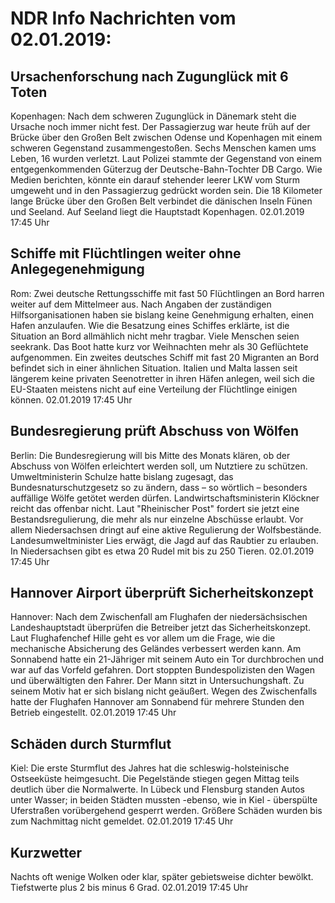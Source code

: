 # NDR Info Nachrichten vom 02.01.2019:


## Ursachenforschung nach Zugunglück mit 6 Toten
Kopenhagen:	Nach dem schweren Zugunglück in Dänemark steht die Ursache noch immer nicht fest. Der Passagierzug war heute früh auf der Brücke über den Großen Belt zwischen Odense und Kopenhagen mit einem schweren Gegenstand zusammengestoßen. Sechs Menschen kamen ums Leben, 16 wurden verletzt. Laut Polizei stammte der Gegenstand von einem entgegenkommenden Güterzug der Deutsche-Bahn-Tochter DB Cargo. Wie Medien berichten, könnte ein darauf stehender leerer LKW vom Sturm umgeweht und in den Passagierzug gedrückt worden sein. Die 18 Kilometer lange Brücke über den Großen Belt verbindet die dänischen Inseln Fünen und Seeland. Auf Seeland liegt die Hauptstadt Kopenhagen. 02.01.2019 17:45 Uhr 

## Schiffe mit Flüchtlingen weiter ohne Anlegegenehmigung
Rom:	Zwei deutsche Rettungsschiffe mit fast 50 Flüchtlingen an Bord harren weiter auf dem Mittelmeer aus. Nach Angaben der zuständigen Hilfsorganisationen haben sie bislang keine Genehmigung erhalten, einen Hafen anzulaufen. Wie die Besatzung eines Schiffes erklärte, ist die Situation an Bord allmählich nicht mehr tragbar. Viele Menschen seien seekrank. Das Boot hatte kurz vor Weihnachten mehr als 30 Geflüchtete aufgenommen. Ein zweites deutsches Schiff mit fast 20 Migranten an Bord befindet sich in einer ähnlichen Situation. Italien und Malta lassen seit längerem keine privaten Seenotretter in ihren Häfen anlegen, weil sich die EU-Staaten meistens nicht auf eine Verteilung der Flüchtlinge einigen können. 02.01.2019 17:45 Uhr 

## Bundesregierung prüft Abschuss von Wölfen
Berlin: Die Bundesregierung will bis Mitte des Monats klären, ob der Abschuss von Wölfen erleichtert werden soll, um Nutztiere zu schützen. Umweltministerin Schulze hatte bislang zugesagt, das Bundesnaturschutzgesetz so zu ändern, dass – so wörtlich – besonders auffällige Wölfe getötet werden dürfen. Landwirtschaftsministerin Klöckner reicht das offenbar nicht. Laut "Rheinischer Post" fordert sie jetzt eine Bestandsregulierung, die mehr als nur einzelne Abschüsse erlaubt. Vor allem Niedersachsen dringt auf eine aktive Regulierung der Wolfsbestände. Landesumweltminister Lies erwägt, die Jagd auf das Raubtier zu erlauben. In Niedersachsen gibt es etwa 20 Rudel mit bis zu 250 Tieren. 02.01.2019 17:45 Uhr 

## Hannover Airport überprüft Sicherheitskonzept
Hannover: Nach dem Zwischenfall am Flughafen der niedersächsischen Landeshauptstadt überprüfen die Betreiber jetzt das Sicherheitskonzept. Laut Flughafenchef Hille geht es vor allem um die Frage, wie die mechanische Absicherung des Geländes verbessert werden kann. Am Sonnabend hatte ein 21-Jähriger mit seinem Auto ein Tor durchbrochen und war auf das Vorfeld gefahren. Dort stoppten Bundespolizisten den Wagen und überwältigten den Fahrer. Der Mann sitzt in Untersuchungshaft. Zu seinem Motiv hat er sich bislang nicht geäußert. Wegen des Zwischenfalls hatte der Flughafen Hannover am Sonnabend für mehrere Stunden den Betrieb eingestellt. 02.01.2019 17:45 Uhr 

## Schäden durch Sturmflut
Kiel: Die erste Sturmflut des Jahres hat die schleswig-holsteinische Ostseeküste heimgesucht. Die Pegelstände stiegen gegen Mittag teils deutlich über die Normalwerte. In Lübeck und Flensburg standen Autos unter Wasser; in beiden Städten mussten -ebenso, wie in Kiel - überspülte Uferstraßen vorübergehend gesperrt werden. Größere Schäden wurden bis zum Nachmittag nicht gemeldet. 02.01.2019 17:45 Uhr 

## Kurzwetter
Nachts oft wenige Wolken oder klar, später gebietsweise dichter bewölkt. Tiefstwerte plus 2 bis minus 6 Grad. 02.01.2019 17:45 Uhr 
